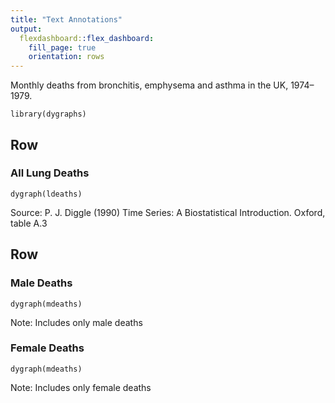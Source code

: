 ```yaml
---
title: "Text Annotations"
output: 
  flexdashboard::flex_dashboard:
    fill_page: true
    orientation: rows
---
```


Monthly deaths from bronchitis, emphysema and asthma in the UK, 1974–1979.
    
```{r setup, include=FALSE}
library(dygraphs)
```

Row
-------------------------------------

### All Lung Deaths
    
```{r, fig.width=10, fig.height=6}
dygraph(ldeaths)
```
    
Source: P. J. Diggle (1990) Time Series: A Biostatistical Introduction. Oxford, table A.3    
 
Row
-------------------------------------

### Male Deaths

```{r}
dygraph(mdeaths)
```
   
Note: Includes only male deaths
   
### Female Deaths

```{r}
dygraph(mdeaths)
```
   
Note: Includes only female deaths
